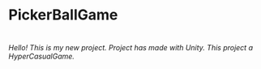<h1>PickerBallGame<h1>
<h6>Hello! This is my new project. Project has made with Unity. This project a HyperCasualGame.<h6>
